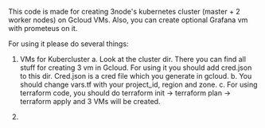 This code is made for creating 3node's kubernetes cluster (master + 2 worker nodes) on Gcloud VMs.
Also, you can create optional Grafana vm with prometeus on it.

For using it please do several things:

1. VMs for Kubercluster
  a. Look at the cluster dir. There you can find all stuff for creating 3 vm in Gcloud. For using it you should add cred.json to this dir. Cred.json is a cred file which you generate in gcloud. 
  b. You should change vars.tf with your project_id, region and zone.
  c. For using terraform code, you should do terraform init -> terraform plan -> terraform apply and 3 VMs will be created.

2. 
